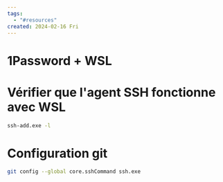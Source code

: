```yaml
---
tags:
  - "#resources"
created: 2024-02-16 Fri
---
```


# 1Password + WSL
# Vérifier que l'agent SSH fonctionne avec WSL
```bash
ssh-add.exe -l
```
# Configuration git
```bash
git config --global core.sshCommand ssh.exe
```